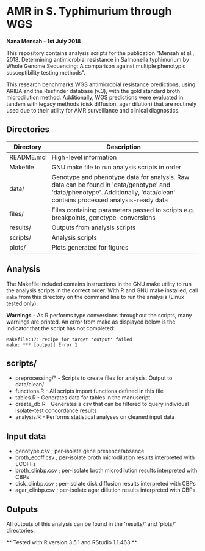 
# AMR in S. Typhimurium through WGS

**Nana Mensah - 1st July 2018**

This repository contains analysis scripts for the publication "Mensah et al., 2018. Determining antimicrobial resistance in Salmonella typhimurium by Whole Genome Sequencing: A comparison against multiple phenotypic susceptibility testing methods".

This research benchmarks WGS antimicrobial resistance predictions, using ARIBA and the Resfinder database (v.3), with the gold standard broth microdilution method. Additionally, WGS predictions were evaluated in tandem with legacy methods (disk diffusion, agar dilution) that are routinely used due to their utility for AMR surveillance and clinical diagnostics.

## Directories

|Directory|Description|
|---------|---------|
|README.md| High-level information|
|Makefile|GNU make file to run analysis scripts in order|
|data/|Genotype and phenotype data for analysis. Raw data can be found in 'data/genotype' and 'data/phenotype'. Additionally, 'data/clean' contains processed analysis-ready data|
|files/|Files containing parameters passed to scripts e.g. breakpoints, genotype-conversions|
|results/|Outputs from analysis scripts|
|scripts/|Analysis scripts|
|plots/|Plots generated for figures|

## Analysis

The Makefile included contains instructions in the GNU make utility to run the analysis scripts in the correct order. With R and GNU make installed, call `make` from this directory on the command line to run the analysis (Linux tested only).

**Warnings** - As R performs type conversions throughout the scripts, many warnings are printed. An error from make as displayed below is the indicator that the script has not completed:
```
Makefile:17: recipe for target 'output' failed
make: *** [output] Error 1
```

## scripts/

- preprocessing/* - Scripts to create files for analysis. Output to data/clean/
- functions.R - All scripts import functions defined in this file
- tables.R    - Generates data for tables in the manuscript
- create_db.R - Generates a csv that can be filtered to query individual isolate-test concordance results
- analysis.R  - Performs statistical analyses on cleaned input data

## Input data

- genotype.csv ; per-isolate gene presence/absence
- broth_ecoff.csv ; per-isolate broth microdilution results interpreted with ECOFFs
- broth_clinbp.csv ; per-isolate broth microdilution results interpreted with CBPs
- disk_clinbp.csv ; per-isolate disk diffusion results interpreted with CBPs
- agar_clinbp.csv ; per-isolate agar diliution results interpreted with CBPs

## Outputs

All outputs of this analysis can be found in the 'results/' and 'plots/' directories.

** Tested with R version 3.5.1 and RStudio 1.1.463 **
